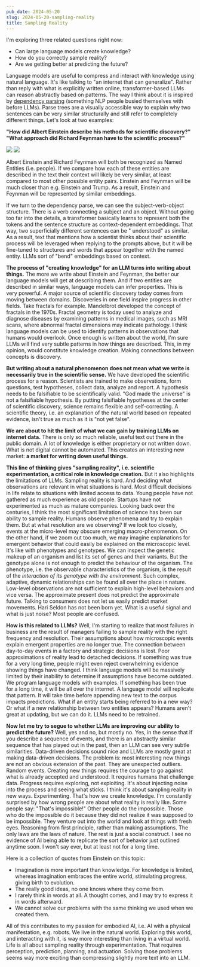 ```yaml
---
pub_date: 2024-05-20
slug: 2024-05-20-sampling-reality
title: Sampling Reality
---
```


I'm exploring three related questions right now:

- Can large language models create knowledge?
- How do you correctly sample reality?
- Are we getting better at predicting the future?

Language models are useful to compress and interact with knowledge using natural language. It's like talking to "an
internet that can generalize". Rather than reply with what is explicitly written online, transformer-based LLMs can
reason abstractly based on patterns. The way I think about it is inspired
by [dependency parsing](https://en.wikipedia.org/wiki/Parse_tree) (something NLP people busied themselves with before
LLMs). Parse trees are a visually accessible way to explain why two sentences can be very similar structurally and still
refer to completely different things. Let's look at two examples:

**"How did Albert Einstein describe his methods for scientific discovery?"**
**"What approach did Richard Feynman have to the scientific process?"**

![](https://storage.googleapis.com/langkilde-se-images/parse1.png)
![](https://storage.googleapis.com/langkilde-se-images/parse2.png)

Albert Einstein and Richard Feynman will both be recognized as Named Entities (i.e. people). If we compare how each of
these entities are described in the text their context will likely be very similar, at least compared to most other
possible entity pairs. Einstein and Feynman will be much closer than e.g. Einstein and Trump. As a result, Einstein and
Feynman will be represented by similar embeddings.

If we turn to the dependency parse, we can see the subject-verb-object structure. There is a verb connecting a subject
and an object. Without going too far into the details, a transformer basically learns to represent both the tokens and
the sentence structure as context-dependent embeddings. That way, two superficially different sentences can be "
understood" as similar. As a result, text that mentions how a scientist thinks about their scientific process will be
leveraged when replying to the prompts above, but it will be fine-tuned to structures and words that appear together
with the named entity. LLMs sort of "bend" embeddings based on context.

**The process of "creating knowledge" for an LLM turns into writing about things.** The more we write about Einstein and
Feynman, the better our language models will get at describing them. And if two entities are described in similar ways,
language models can infer properties. This is very powerful. A major source of scientific discovery today comes from
moving between domains. Discoveries in one field inspire progress in other fields. Take fractals for example. Mandelbrot
developed the concept of fractals in the 1970s. Fractal geometry is today used to analyze and diagnose diseases by
examining patterns in medical images, such as MRI scans, where abnormal fractal dimensions may indicate pathology. I
think language models can be used to identify patterns in observations that humans would overlook. Once enough is
written about the world, I'm sure LLMs will find very subtle patterns in how things are described. This, in my opinion,
would constitute knowledge creation. Making connections between concepts is discovery.

**But writing about a natural phenomenon does not mean what we write is necessarily true in the scientific sense.** We
have developed the scientific process for a reason. Scientists are trained to make observations, form questions, test
hypotheses, collect data, analyze and report. A hypothesis needs to be falsifiable to be scientifically valid. "God made
the universe" is not a falsifiable hypothesis. By putting falsifiable hypotheses at the center of scientific discovery,
science remains flexible and self-correcting. A scientific theory, i.e. an explanation of the natural world based on
repeated evidence, isn't true as much as it is "not yet false".

**We are about to hit the limit of what we can gain by training LLMs on internet data.** There is only so much reliable,
useful text out there in the public domain. A lot of knowledge is either proprietary or not written down. What is not
digital cannot be automated. This creates an interesting new market: **a market for writing down useful things.**

**This line of thinking gives "sampling reality", i.e. scientific experimentation, a critical role in knowledge
creation.** But it also highlights the limitations of LLMs. Sampling reality is hard. And deciding what observations are
relevant in what situations is hard. Most difficult decisions in life relate to situations with limited access to data.
Young people have not gathered as much experience as old people. Startups have not experimented as much as mature
companies. Looking back over the centuries, I think the most significant limitation of science has been our ability to
sample reality. Humans observe phenomena and try to explain them. But at what resolution are we observing? If we look
too closely, events at the micro-level may obscure emerging macro-phenomenon. On the other hand, if we zoom out too
much, we may imagine explanations for emergent behavior that could easily be explained on the microscopic level. It's
like with phenotypes and genotypes. We can inspect the genetic makeup of an organism and list its set of genes and their
variants. But the genotype alone is not enough to predict the behaviour of the organism. The phenotype, i.e. the
observable characteristics of the organism, is the result of the _interaction of its genotype with the environment_.
Such complex, adaptive, dynamic relationships can be found all over the place in nature. Low-level observations are not
sufficient to explain high-level behaviors and vice versa. The approximate present does not predict the approximate
future. Talking to consumers does not let us easily predict market movements. Hari Seldon has not been born yet. What is
a useful signal and what is just noise? Most people are confused.

**How is this related to LLMs?** Well, I'm starting to realize that most failures in business are the result of managers
failing to sample reality with the right frequency and resolution. Their assumptions about how microscopic events
explain emergent properties are no longer true. The connection between day-to-day events in a factory and strategic
decisions is lost. Poor approximations of reality lead to detached decisions. If something was true for a very long
time, people might even reject overwhelming evidence showing things have changed. I think language models will be
massively limited by their inability to determine if assumptions have become outdated. We program language models with
examples. If something has been true for a long time, it will be all over the internet. A language model will replicate
that pattern. It will take time before appending new text to the corpus impacts predictions. What if an entity starts
being referred to in a new way? Or what if a new relationship between two entities appears? Humans aren't great at
updating, but we can do it. LLMs need to be retrained.

**Now let me try to segue to whether LLMs are improving our ability to predict the future?** Well, yes and no, but
mostly no. Yes, in the sense that if you describe a sequence of events, and there is an abstractly similar sequence that
has played out in the past, then an LLM can see very subtle similarities. Data-driven decisions sound nice and LLMs are
mostly great at making data-driven decisions. The problem is: most interesting new things are not an obvious
extension of the past. They are unexpected outliers. Random events. Creating new things requires the courage to go
against what is already accepted and understood. It requires humans that challenge data. Progress requires exploring,
not exploiting. It's about injecting noise into the process and seeing what sticks. I think it's about sampling reality
in new ways. Experimenting. That's how we create knowledge. I'm constantly surprised by how wrong people are about
what reality is really like. Some people say: "That's impossible!" Other people do the impossible. Those who do the
impossible do it because they did not realize it was supposed to be impossible. They venture out into the world and look
at things with fresh eyes. Reasoning from first principle, rather than making assumptions. The only laws are the laws of
nature. The rest is just a social construct. I see no evidence of AI being able to replicate the sort of behavior just
outlined anytime soon. I won't say ever, but at least not for a long time.

Here is a collection of quotes from Einstein on this topic:

- Imagination is more important than knowledge. For knowledge is limited, whereas imagination embraces the entire world,
  stimulating progress, giving birth to evolution.
- The really good ideas, no one knows where they come from.
- I rarely think in words at all. A thought comes, and I may try to express it in words afterward.
- We cannot solve our problems with the same thinking we used when we created them.

All of this contributes to my passion for embodied AI, i.e. AI with a physical manifestation, e.g. robots. We live in
the natural world. Exploring this world, and interacting with it, is way more interesting than living in a virtual
world. Life is all about sampling reality through experimentation. That requires perception, prediction, planning, and
actuation. Solving those problems seems way more exciting than compressing slightly more text into an LLM.
